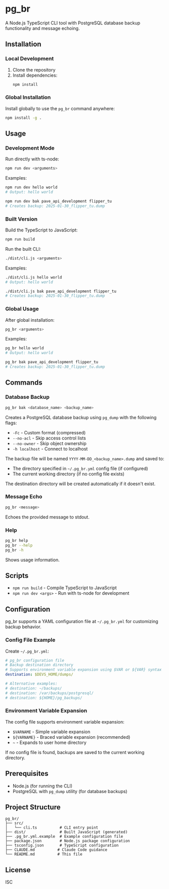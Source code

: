 # pg_br

A Node.js TypeScript CLI tool with PostgreSQL database backup functionality and message echoing.

## Installation

### Local Development

1. Clone the repository
2. Install dependencies:
   ```bash
   npm install
   ```

### Global Installation

Install globally to use the `pg_br` command anywhere:

```bash
npm install -g .
```

## Usage

### Development Mode

Run directly with ts-node:

```bash
npm run dev <arguments>
```

Examples:
```bash
npm run dev hello world
# Output: hello world

npm run dev bak pave_api_development flipper_tu
# Creates backup: 2025-01-30_flipper_tu.dump
```

### Built Version

Build the TypeScript to JavaScript:

```bash
npm run build
```

Run the built CLI:

```bash
./dist/cli.js <arguments>
```

Examples:
```bash
./dist/cli.js hello world
# Output: hello world

./dist/cli.js bak pave_api_development flipper_tu
# Creates backup: 2025-01-30_flipper_tu.dump
```

### Global Usage

After global installation:

```bash
pg_br <arguments>
```

Examples:
```bash
pg_br hello world
# Output: hello world

pg_br bak pave_api_development flipper_tu
# Creates backup: 2025-01-30_flipper_tu.dump
```

## Commands

### Database Backup
```bash
pg_br bak <database_name> <backup_name>
```
Creates a PostgreSQL database backup using `pg_dump` with the following flags:
- `-Fc` - Custom format (compressed)
- `--no-acl` - Skip access control lists
- `--no-owner` - Skip object ownership
- `-h localhost` - Connect to localhost

The backup file will be named `YYYY-MM-DD_<backup_name>.dump` and saved to:
- The directory specified in `~/.pg_br.yml` config file (if configured)
- The current working directory (if no config file exists)

The destination directory will be created automatically if it doesn't exist.

### Message Echo
```bash
pg_br <message>
```
Echoes the provided message to stdout.

### Help
```bash
pg_br help
pg_br --help
pg_br -h
```
Shows usage information.

## Scripts

- `npm run build` - Compile TypeScript to JavaScript
- `npm run dev <args>` - Run with ts-node for development

## Configuration

pg_br supports a YAML configuration file at `~/.pg_br.yml` for customizing backup behavior.

### Config File Example

Create `~/.pg_br.yml`:

```yaml
# pg_br configuration file
# Backup destination directory
# Supports environment variable expansion using $VAR or ${VAR} syntax
destination: $DEVS_HOME/dumps/

# Alternative examples:
# destination: ~/backups/
# destination: /var/backups/postgresql/
# destination: ${HOME}/pg_backups/
```

### Environment Variable Expansion

The config file supports environment variable expansion:
- `$VARNAME` - Simple variable expansion
- `${VARNAME}` - Braced variable expansion (recommended)
- `~` - Expands to user home directory

If no config file is found, backups are saved to the current working directory.

## Prerequisites

- Node.js (for running the CLI)
- PostgreSQL with `pg_dump` utility (for database backups)

## Project Structure

```
pg_br/
├── src/
│   └── cli.ts          # CLI entry point
├── dist/               # Built JavaScript (generated)
├── .pg_br.yml.example  # Example configuration file
├── package.json        # Node.js package configuration
├── tsconfig.json       # TypeScript configuration
├── CLAUDE.md          # Claude Code guidance
└── README.md          # This file
```

## License

ISC